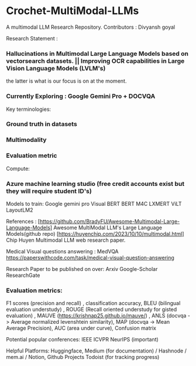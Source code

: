 # Crochet-MultiModal-LLMs
A multimodal LLM Research Repository.
Contributors : Divyansh goyal


Research Statement : 
### Hallucinations in Multimodal Large Language Models based on vectorsearch datasets. || Improving OCR capabilities in Large Vision Language Models (LVLM's)
the latter is what is our focus is on at the moment.
### Currently Exploring : Google Gemini Pro + DOCVQA 

Key terminologies:
### Ground truth in datasets 
### Multimodality
### Evaluation metric 

Compute:
### Azure machine learning studio (free credit accounts exist but they will require student ID's)

Models to train:
Google gemini pro
Visual BERT
BERT 
M4C
LXMERT
ViLT
LayoutLM2

References : 
[https://github.com/BradyFU/Awesome-Multimodal-Large-Language-Models] Awesome MultiModal LLM's Large Language Models(github repo)
[https://huyenchip.com/2023/10/10/multimodal.html] Chip Huyen Multimodal LLM web research paper.

Medical Visual questions answering : MedVQA
https://paperswithcode.com/task/medical-visual-question-answering

Research Paper to be published on over:
Arxiv
Google-Scholar
ResearchGate

### Evaluation metrics:
F1 scores (precision and recall) , classification accuracy, BLEU (bilingual evaluation understudy) , ROUGE (Recall oriented understudy for gisted evaluation) , MAUVE (https://krishnap25.github.io/mauve/) , ANLS (docvqa -> Average normalized levenshtein similarity), MAP (docvqa -> Mean Average Precision), AUC (area under curve), Confusion matrix


Potential popular conferences:
IEEE
ICVPR
NeurIPS (important)

Helpful Platforms:
Huggingface, Medium (for documentation) / Hashnode / mem.ai / Notion, Github Projects
Todoist (for tracking progress)

